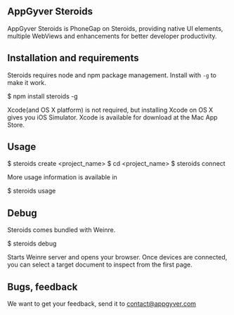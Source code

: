AppGyver Steroids
-----------------

AppGyver Steroids is PhoneGap on Steroids, providing native UI elements, multiple WebViews and enhancements for better developer productivity.


## Installation and requirements

Steroids requires node and npm package management. Install with ```-g``` to make it work.

  $ npm install steroids -g

Xcode(and OS X platform) is not required, but installing Xcode on OS X gives you iOS Simulator. Xcode is available for download at the Mac App Store.

## Usage

  $ steroids create <project_name>
  $ cd <project_name>
  $ steroids connect

More usage information is available in

  $ steroids usage

## Debug

Steroids comes bundled with Weinre.

  $ steroids debug

Starts Weinre server and opens your browser.  Once devices are connected, you can select a target document to inspect from the first page.

## Bugs, feedback

We want to get your feedback, send it to contact@appgyver.com
